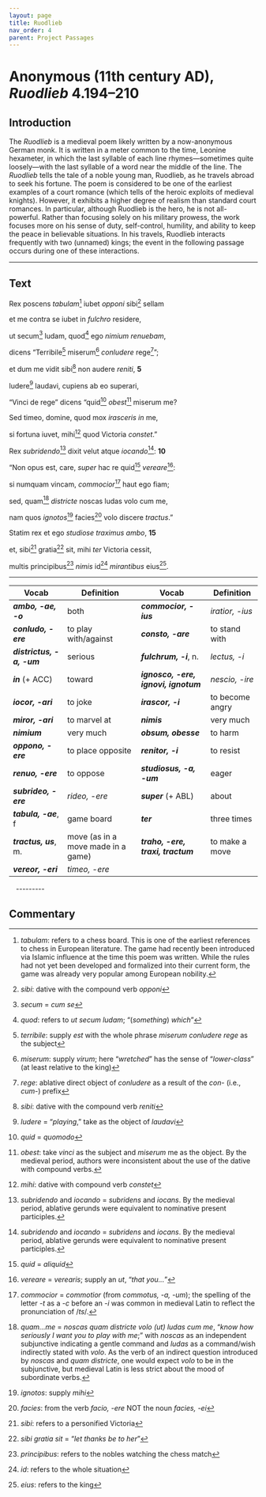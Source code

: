 ```yaml
---
layout: page
title: Ruodlieb
nav_order: 4
parent: Project Passages
---
```


# Anonymous (11th century AD), *Ruodlieb* 4.194–210

## Introduction

The _Ruodlieb_ is a medieval poem likely written by a now-anonymous German monk. It is written in a meter common to the time, Leonine hexameter, in which the last syllable of each line rhymes—sometimes quite loosely—with the last syllable of a word near the middle of the line. The _Ruodlieb_ tells the tale of a noble young man, Ruodlieb, as he travels abroad to seek his fortune. The poem is considered to be one of the earliest examples of a court romance (which tells of the heroic exploits of medieval knights). However, it exhibits a higher degree of realism than standard court romances. In particular, although Ruodlieb is the hero, he is not all-powerful. Rather than focusing solely on his military prowess, the work focuses more on his sense of duty, self-control, humility, and ability to keep the peace in believable situations. In his travels, Ruodlieb interacts frequently with two (unnamed) kings; the event in the following passage occurs during one of these interactions.

---------

## Text

Rex poscens _tabulam_[^1] iubet _opponi_ sibi[^2] sellam

et me contra se iubet in _fulchro_ residere,

ut secum[^3] ludam, quod[^4] ego _nimium renuebam_,

dicens “Terribile[^5] miserum[^6] _conludere_ rege[^7]”;

et dum me vidit sibi[^8] non audere _reniti_,			**5**

ludere[^9] laudavi, cupiens ab eo superari,

“Vinci de rege” dicens “quid[^10] _obest_[^11] miserum me?

Sed timeo, domine, quod mox _irasceris_ _in_ me,

si fortuna iuvet, mihi[^12] quod Victoria _constet_.”

Rex _subridendo_[^13] dixit velut atque _iocando_[^13]:			**10**

“Non opus est, care, _super_ hac re quid[^14] _vereare_[^15]:

si numquam vincam, _commocior_[^16] haut ego fiam;

sed, quam[^17] _districte_ noscas ludas volo cum me,

nam quos _ignotos_[^18] facies[^19] volo discere _tractus_.”

Statim rex et ego _studiose traximus ambo_,			**15**

et, sibi[^20] gratia[^21] sit, mihi _ter_ Victoria cessit,

multis principibus[^22] _nimis_ id[^23] _mirantibus_ eius[^24].


---------

| Vocab | Definition | Vocab | Definition |
| -------- | ------- | -------- | ------- |
| **_ambo, -ae, -o_** | both | **_commocior, -ius_** | _iratior, -ius_ |
| **_conludo, -ere_** | to play with/against | **_consto, -are_** | to stand with |
| **_districtus, -a, -um_** | serious | **_fulchrum, -i_**, n. | _lectus, -i_ |
| **_in_** (+ ACC) | toward | **_ignosco, -ere, ignovi, ignotum_** | _nescio, -ire_ |
| **_iocor, -ari_** | to joke | **_irascor, -i_** | to become angry |
| **_miror, -ari_** | to marvel at | **_nimis_** | very much |
| **_nimium_** | very much | **_obsum, obesse_** | to harm |
| **_oppono, -ere_** | to place opposite | **_renitor, -i_** | to resist |
| **_renuo, -ere_** | to oppose | **_studiosus, -a, -um_** | eager |
| **_subrideo, -ere_** | _rideo, -ere_ | **_super_** (+ ABL) | about |
| **_tabula, -ae_**, f | game board | **_ter_** | three times |
| **_tractus, us_**, m. | move (as in a move made in a game) | **_traho, -ere, traxi, tractum_** | to make a move |
| **_vereor, -eri_** | _timeo, -ere_ |   |   |




 ---------
 
## Commentary


[^1]: _tabulam_: refers to a chess board. This is one of the earliest references to chess in European literature. The game had recently been introduced via Islamic influence at the time this poem was written. While the rules had not yet been developed and formalized into their current form, the game was already very popular among European nobility.
[^2]: _sibi_: dative with the compound verb _opponi_
[^3]: _secum_ = _cum se_
[^4]: _quod_: refers to _ut secum ludam_; “(_something_) _which_”
[^5]: _terribile_: supply _est_ with the whole phrase _miserum conludere rege_ as the subject
[^6]: _miserum_: supply _virum_; here “_wretched_” has the sense of “_lower-class_” (at least relative to the king)
[^7]: _rege_: ablative direct object of _conludere_ as a result of the _con_- (i.e., _cum_-) prefix
[^8]: _sibi_: dative with the compound verb _reniti_
[^9]: _ludere_ = “_playing_,” take as the object of _laudavi_
[^10]: _quid_ = _quomodo_
[^11]: _obest_: take _vinci_ as the subject and _miserum_ me as the object. By the medieval period, authors were inconsistent about the use of the dative with compound verbs.
[^12]: _mihi_: dative with compound verb _constet_
[^13]: _subridendo_ and _iocando_ = _subridens_ and _iocans_. By the medieval period, ablative gerunds were equivalent to nominative present participles.
[^14]: _quid_ = _aliquid_
[^15]: _vereare_ = _verearis_; supply an _ut_, “_that you..._”
[^16]: _commocior_ = _commotior_ (from _commotus, -a, -um_); the spelling of the letter _-t_ as a _-c_ before an _-i_ was common in medieval Latin to reflect the pronunciation of /_ts_/.
[^17]: _quam...me_ = _noscas quam districte volo (ut) ludas cum me_, “_know how seriously I want you to play with me_;” with _noscas_ as an independent subjunctive indicating a gentle command and _ludas_ as a command/wish indirectly stated with _volo_. As the verb of an indirect question introduced by _noscas_ and _quam districte_, one would expect _volo_ to be in the subjunctive, but medieval Latin is less strict about the mood of subordinate verbs.
[^18]: _ignotos_: supply _mihi_
[^19]: _facies_: from the verb _facio, -ere_ NOT the noun _facies, -ei_
[^20]: _sibi_: refers to a personified Victoria
[^21]: _sibi gratia sit_ = “_let thanks be to her_”
[^22]: _principibus_: refers to the nobles watching the chess match
[^23]: _id_: refers to the whole situation
[^24]: _eius_: refers to the king
